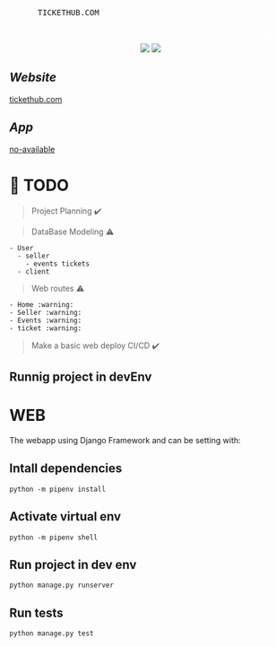<div align='center'>
    <tbody><tr><td><pre>   
      TICKETHUB.COM                                         
    </pre><!-- white text and background :) /!-->
    <font color="#FFFFFF">uma aplicação web para venda de ingressos utilizando Django 💸</font></td></tr></tbody>
    <br>
    <img src='https://img.shields.io/badge/Python-3.9.2-blue'></img>
    <img src='https://img.shields.io/badge/Django-3-red'></img>
</div>

## *Website*

[tickethub.com](https://www.tickethub.com)

## *App*

[no-available]()
# :pushpin: **TODO** 


> Project Planning :heavy_check_mark:

> DataBase Modeling :warning:

    - User
      - seller
        - events tickets
      - client

> Web routes :warning:

    - Home :warning:
    - Seller :warning:
    - Events :warning:
    - ticket :warning:
    
> Make a basic web deploy CI/CD :heavy_check_mark:

## Runnig project in devEnv

# WEB

The webapp using Django Framework and can be setting with:

## Intall dependencies 

    python -m pipenv install

## Activate virtual env

    python -m pipenv shell

## Run project in dev env

    python manage.py runserver


## Run tests

    python manage.py test
